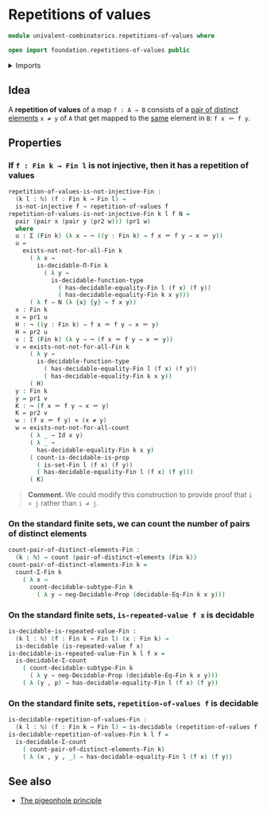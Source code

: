 # Repetitions of values

```agda
module univalent-combinatorics.repetitions-of-values where

open import foundation.repetitions-of-values public
```

<details><summary>Imports</summary>

```agda
open import elementary-number-theory.natural-numbers
open import elementary-number-theory.well-ordering-principle-standard-finite-types

open import foundation.cartesian-product-types
open import foundation.decidable-types
open import foundation.identity-types
open import foundation.injective-maps
open import foundation.negated-equality
open import foundation.negation
open import foundation.noninjective-maps
open import foundation.pairs-of-distinct-elements
open import foundation.sets

open import univalent-combinatorics.counting
open import univalent-combinatorics.counting-decidable-subtypes
open import univalent-combinatorics.counting-dependent-pair-types
open import univalent-combinatorics.decidable-dependent-function-types
open import univalent-combinatorics.decidable-dependent-pair-types
open import univalent-combinatorics.decidable-propositions
open import univalent-combinatorics.dependent-pair-types
open import univalent-combinatorics.equality-standard-finite-types
open import univalent-combinatorics.standard-finite-types
```

</details>

## Idea

A **repetition of values** of a map `f : A → B` consists of a
[pair of distinct elements](foundation.pairs-of-distinct-elements.md) `x ≠ y` of
`A` that get mapped to the [same](foundation-core.identity-types.md) element in
`B`: `f x ＝ f y`.

## Properties

### If `f : Fin k → Fin l` is not injective, then it has a repetition of values

```agda
repetition-of-values-is-not-injective-Fin :
  (k l : ℕ) (f : Fin k → Fin l) →
  is-not-injective f → repetition-of-values f
repetition-of-values-is-not-injective-Fin k l f N =
  pair (pair x (pair y (pr2 w))) (pr1 w)
  where
  u : Σ (Fin k) (λ x → ¬ ((y : Fin k) → f x ＝ f y → x ＝ y))
  u =
    exists-not-not-for-all-Fin k
      ( λ x →
        is-decidable-Π-Fin k
          ( λ y →
            is-decidable-function-type
              ( has-decidable-equality-Fin l (f x) (f y))
              ( has-decidable-equality-Fin k x y)))
      ( λ f → N (λ {x} {y} → f x y))
  x : Fin k
  x = pr1 u
  H : ¬ ((y : Fin k) → f x ＝ f y → x ＝ y)
  H = pr2 u
  v : Σ (Fin k) (λ y → ¬ (f x ＝ f y → x ＝ y))
  v = exists-not-not-for-all-Fin k
      ( λ y →
        is-decidable-function-type
          ( has-decidable-equality-Fin l (f x) (f y))
          ( has-decidable-equality-Fin k x y))
      ( H)
  y : Fin k
  y = pr1 v
  K : ¬ (f x ＝ f y → x ＝ y)
  K = pr2 v
  w : (f x ＝ f y) × (x ≠ y)
  w = exists-not-not-for-all-count
      ( λ _ → Id x y)
      ( λ _ →
        has-decidable-equality-Fin k x y)
      ( count-is-decidable-is-prop
        ( is-set-Fin l (f x) (f y))
        ( has-decidable-equality-Fin l (f x) (f y)))
      ( K)
```

> **Comment.** We could modify this construction to provide proof that `i < j`
> rather than `i ≠ j`.

### On the standard finite sets, we can count the number of pairs of distinct elements

```agda
count-pair-of-distinct-elements-Fin :
  (k : ℕ) → count (pair-of-distinct-elements (Fin k))
count-pair-of-distinct-elements-Fin k =
  count-Σ-Fin k
    ( λ x →
      count-decidable-subtype-Fin k
        ( λ y → neg-Decidable-Prop (decidable-Eq-Fin k x y)))
```

### On the standard finite sets, `is-repeated-value f x` is decidable

```agda
is-decidable-is-repeated-value-Fin :
  (k l : ℕ) (f : Fin k → Fin l) (x : Fin k) →
  is-decidable (is-repeated-value f x)
is-decidable-is-repeated-value-Fin k l f x =
  is-decidable-Σ-count
    ( count-decidable-subtype-Fin k
      ( λ y → neg-Decidable-Prop (decidable-Eq-Fin k x y)))
    ( λ (y , p) → has-decidable-equality-Fin l (f x) (f y))
```

### On the standard finite sets, `repetition-of-values f` is decidable

```agda
is-decidable-repetition-of-values-Fin :
  (k l : ℕ) (f : Fin k → Fin l) → is-decidable (repetition-of-values f)
is-decidable-repetition-of-values-Fin k l f =
  is-decidable-Σ-count
    ( count-pair-of-distinct-elements-Fin k)
    ( λ (x , y , _) → has-decidable-equality-Fin l (f x) (f y))
```

## See also

- [The pigeonhole principle](univalent-combinatorics.pigeonhole-principle.md)
